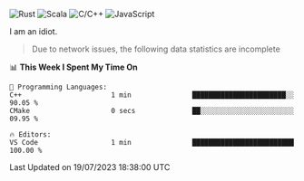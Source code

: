 ![Rust](https://img.shields.io/badge/Rust-000000?style=flat-square&logo=rust&logoColor=white)
![Scala](https://img.shields.io/badge/Scala-DC322F?style=flat-square&logo=Scala)
![C/C++](https://img.shields.io/badge/C++-00599c?style=flat-square&logo=C%2B%2B)
![JavaScript](https://img.shields.io/badge/JavaScript-323330?style=flat-square&logo=javascript&logoColor=F7DF1E)

I am an idiot.

> Due to network issues, the following data statistics are incomplete

<!--START_SECTION:waka-->
📊 **This Week I Spent My Time On** 

```text
💬 Programming Languages: 
C++                      1 min               ███████████████████████░░   90.05 % 
CMake                    0 secs              ██░░░░░░░░░░░░░░░░░░░░░░░   09.95 % 

🔥 Editors: 
VS Code                  1 min               █████████████████████████   100.00 % 
```


 Last Updated on 19/07/2023 18:38:00 UTC
<!--END_SECTION:waka-->
